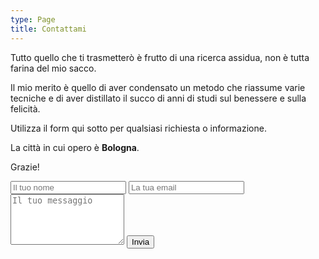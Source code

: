 ```yaml
---
type: Page
title: Contattami
---
```


Tutto quello che ti trasmetterò è frutto di una ricerca assidua, non è tutta farina del mio sacco.

Il mio merito è quello di aver condensato un metodo che riassume varie tecniche e di aver distillato il succo di anni di studi sul benessere e sulla felicità.

Utilizza il form qui sotto per qualsiasi richiesta o informazione.

La città in cui opero è **Bologna**.

Grazie!

<form name="contact" netlify>
  <input class="form-control" type="text" name="name" placeholder="Il tuo nome" required />
  <input class="form-control" type="email" name="email" placeholder="La tua email" required />
  <textarea class="form-control" name="message" rows="5" placeholder="Il tuo messaggio" required></textarea>
  <button type="submit" class="btn btn-secondary">Invia</button>
</form>